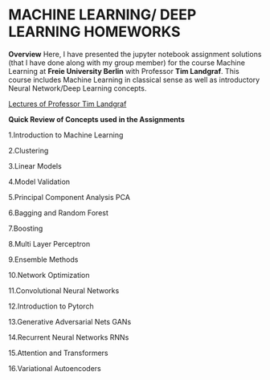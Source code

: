 # MACHINE LEARNING/ DEEP LEARNING HOMEWORKS
**Overview**
Here, I have presented the jupyter notebook assignment solutions (that I have done along with my group member)  for the course  Machine Learning at **Freie University Berlin** with Professor **Tim Landgraf**. This course includes  Machine Learning in classical sense as well as introductory Neural Network/Deep Learning concepts.



[Lectures of Professor Tim Landgraf](https://www.youtube.com/playlist?list=PLs7Vp-pCDX7yu38RbJfuyMUrFZ5877uh1)

**Quick Review of Concepts used in the Assignments**

1.Introduction to Machine Learning

2.Clustering

3.Linear Models

4.Model Validation

5.Principal Component Analysis PCA

6.Bagging and Random Forest

7.Boosting

8.Multi Layer Perceptron

9.Ensemble Methods

10.Network Optimization 

11.Convolutional Neural Networks

12.Introduction to Pytorch

13.Generative Adversarial Nets GANs

14.Recurrent Neural Networks RNNs

15.Attention and Transformers

16.Variational Autoencoders
